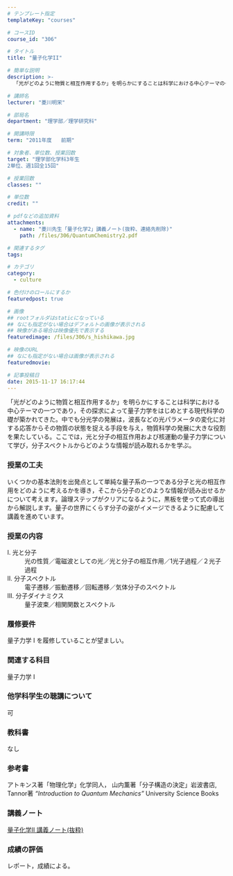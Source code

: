 ```yaml
---
# テンプレート指定
templateKey: "courses"

# コースID
course_id: "306"

# タイトル
title: "量子化学II"

# 簡単な説明
description: >-
  「光がどのように物質と相互作用するか」を明らかにすることは科学における中心テーマの一つであり，その探求によって量子力学をはじめとする現代科学の礎が築かれてきた。中でも分光学の発展は，波長などの光パラメ...

# 講師名
lecturer: "菱川明栄"

# 部局名
department: "理学部／理学研究科"

# 開講時限
term: "2011年度	前期"

# 対象者、単位数、授業回数
target: "理学部化学科3年生
2単位、週1回全15回"

# 授業回数
classes: ""

# 単位数
credit: ""

# pdfなどの追加資料
attachments: 
  - name: "菱川先生「量子化学2」講義ノート(抜粋、連絡先削除)" 
    path: /files/306/QuantumChemistry2.pdf

# 関連するタグ
tags:

# カテゴリ
category:
  - culture

# 色付けのロールにするか
featuredpost: true

# 画像
## rootフォルダはstaticになっている
## なにも指定がない場合はデフォルトの画像が表示される
## 映像がある場合は映像優先で表示する
featuredimage: /files/306/s_hishikawa.jpg

# 映像のURL
## なにも指定がない場合は画像が表示される
featuredmovie: 

# 記事投稿日
date: 2015-11-17 16:17:44
---
```


「光がどのように物質と相互作用するか」を明らかにすることは科学における中心テーマの一つであり，その探求によって量子力学をはじめとする現代科学の礎が築かれてきた。中でも分光学の発展は，波長などの光パラメータの変化に対する応答からその物質の状態を捉える手段を与え，物質科学の発展に大きな役割を果たしている。ここでは，光と分子の相互作用および核運動の量子力学について学び，分子スペクトルからどのような情報が読み取れるかを学ぶ。

### 授業の工夫

いくつかの基本法則を出発点として単純な量子系の一つである分子と光の相互作用をどのように考えるかを導き，そこから分子のどのような情報が読み出せるかについて考えます。論理ステップがクリアになるように，黒板を使って式の導出から解説します。量子の世界にくらす分子の姿がイメージできるように配慮して講義を進めています。



### 授業の内容

<dl>
<dt>
I. 光と分子
</dt>

<dd>
光の性質／電磁波としての光／光と分子の相互作用／1光子過程／２光子過程
</dd>

<dt>
II. 分子スペクトル
</dt>

<dd>
電子遷移／振動遷移／回転遷移／気体分子のスペクトル
</dd>

<dt>
III. 分子ダイナミクス
</dt>

<dd>
量子波束／相関関数とスペクトル
</dd>
</dl>

### 履修要件

量子力学 I を履修していることが望ましい。

### 関連する科目

量子力学 I

### 他学科学生の聴講について

可

### 教科書

なし

### 参考書

アトキンス著「物理化学」化学同人，
山内薫著「分子構造の決定」岩波書店,
Tannor著 <cite>“Introduction to Quantum Mechanics”</cite> University Science Books



### 講義ノート

[量子化学II 講義ノート(抜粋)](/files/306/QuantumChemistry2.pdf) 



### 成績の評価

レポート，成績による。

